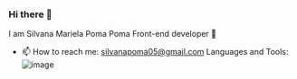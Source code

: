 ### Hi there 👋
I am Silvana Mariela Poma Poma 
Front-end developer 🌱
- 📫 How to reach me: silvanapoma05@gmail.com
Languages and Tools:
![image](https://github.com/Silvana05/Silvana05/assets/118639142/d7b040d8-f8d4-4301-8aa9-9407de035913)


